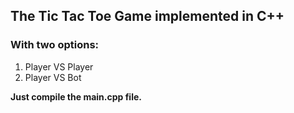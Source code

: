 ## The Tic Tac Toe Game implemented in C++
### With two options:
1) Player VS Player
2) Player VS Bot

**Just compile the main.cpp file.**
